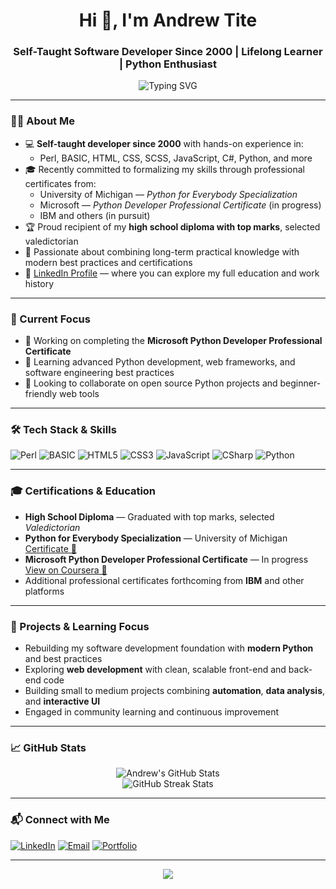 <h1 align="center">Hi 👋, I'm Andrew Tite</h1>
<h3 align="center">Self-Taught Software Developer Since 2000 | Lifelong Learner | Python Enthusiast</h3>

<p align="center">
  <img src="https://readme-typing-svg.herokuapp.com?font=Fira+Code&size=24&pause=1000&center=true&vCenter=true&width=550&lines=Two+decades+of+passion+for+code.;Powered+by+certifications+and+growth." alt="Typing SVG" />
</p>

---

### 👨‍💻 About Me

- 💻 **Self-taught developer since 2000** with hands-on experience in:
  - Perl, BASIC, HTML, CSS, SCSS, JavaScript, C#, Python, and more  
- 🎓 Recently committed to formalizing my skills through professional certificates from:
  - University of Michigan — *Python for Everybody Specialization*  
  - Microsoft — *Python Developer Professional Certificate* (in progress)  
  - IBM and others (in pursuit)  
- 🏆 Proud recipient of my **high school diploma with top marks**, selected valedictorian  
- 🚀 Passionate about combining long-term practical knowledge with modern best practices and certifications  
- 🔗 [LinkedIn Profile](https://www.linkedin.com/in/andrew-tite/) — where you can explore my full education and work history

---

### 🌱 Current Focus

- 🔭 Working on completing the **Microsoft Python Developer Professional Certificate**  
- 🌱 Learning advanced Python development, web frameworks, and software engineering best practices  
- 👯 Looking to collaborate on open source Python projects and beginner-friendly web tools

---

### 🛠️ Tech Stack & Skills

![Perl](https://img.shields.io/badge/Perl-39457E?style=flat&logo=perl&logoColor=white)
![BASIC](https://img.shields.io/badge/BASIC-0078D7?style=flat&logo=visual-basic&logoColor=white)
![HTML5](https://img.shields.io/badge/HTML5-E34F26?style=flat&logo=html5&logoColor=white)
![CSS3](https://img.shields.io/badge/CSS3-1572B6?style=flat&logo=css3&logoColor=white)
![JavaScript](https://img.shields.io/badge/JavaScript-F7DF1E?style=flat&logo=javascript&logoColor=black)
![CSharp](https://img.shields.io/badge/C%23-239120?style=flat&logo=c-sharp&logoColor=white)
![Python](https://img.shields.io/badge/Python-3776AB?style=flat&logo=python&logoColor=white)

---

### 🎓 Certifications & Education

- **High School Diploma** — Graduated with top marks, selected *Valedictorian*  
- **Python for Everybody Specialization** — University of Michigan  
  [Certificate 🔗](https://www.coursera.org/account/accomplishments/specialization/certificate/V5K1YLQEQVLS)  
- **Microsoft Python Developer Professional Certificate** — In progress  
  [View on Coursera 🔗](https://www.coursera.org/professional-certificates/microsoft-python-developer)  
- Additional professional certificates forthcoming from **IBM** and other platforms  

---

### 🚀 Projects & Learning Focus

- Rebuilding my software development foundation with **modern Python** and best practices  
- Exploring **web development** with clean, scalable front-end and back-end code  
- Building small to medium projects combining **automation**, **data analysis**, and **interactive UI**  
- Engaged in community learning and continuous improvement

---

### 📈 GitHub Stats

<p align="center">
  <img src="https://github-readme-stats.vercel.app/api?username=andrewtite&show_icons=true&theme=tokyonight" alt="Andrew's GitHub Stats" />
  <br />
  <img src="https://github-readme-streak-stats.herokuapp.com/?user=andrewtite&theme=tokyonight" alt="GitHub Streak Stats" />
</p>

---

### 📬 Connect with Me

[![LinkedIn](https://img.shields.io/badge/LinkedIn-blue?style=flat&logo=linkedin&logoColor=white)](https://www.linkedin.com/in/andrew-tite/)
[![Email](https://img.shields.io/badge/Email-andrew.tite@example.com-D14836?style=flat&logo=gmail&logoColor=white)](mailto:andrew.tite@example.com)
[![Portfolio](https://img.shields.io/badge/Portfolio-Online-lightgrey?style=flat&logo=internet-explorer&logoColor=black)](https://yourportfolio.com)

---

<p align="center">
  <img src="https://github-profile-trophy.vercel.app/?username=andrewtite&theme=tokyonight" />
</p>
